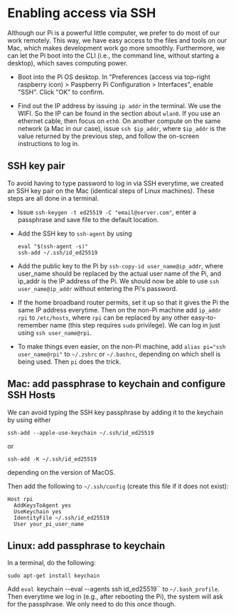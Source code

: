 # Enabling access via SSH
Although our Pi is a powerful little computer, we prefer to do most of our work remotely. This way, we have easy access to the files and tools on our Mac, which makes development work go more smoothly. Furthermore, we can let the Pi boot into the CLI (i.e., the command line, without starting a desktop), which saves computing power. 

- Boot into the Pi OS desktop. In "Preferences (access via top-right raspberry icon) > Paspberry Pi Configuration > Interfaces", enable "SSH". Click "OK" to confirm.

- Find out the IP address by issuing `ip addr` in the terminal. We use the WIFI. So the IP can be found in the section about `wlan0`. If you use an ethernet cable, then focus on `eth0`. On another compute on the same network (a Mac in our case), issue `ssh $ip_addr`, where `$ip_addr` is the value returned by the previous step, and follow the on-screen instructions to log in.


## SSH key pair
To avoid having to type password to log in via SSH everytime, we created an SSH key pair on the Mac (identical steps of Linux machines). These steps are all done in a terminal.

- Issue `ssh-keygen -t ed25519 -C "email@server.com"`, enter a passphrase and save file to the default location.

- Add the SSH key to `ssh-agent` by using 
  ```
  eval "$(ssh-agent -s)"
  ssh-add ~/.ssh/id_ed25519
  ```

- Add the public key to the Pi by `ssh-copy-id user_name@ip_addr`, where user_name should be replaced by the actual user name of the Pi, and ip_addr is the IP address of the Pi. We should now be able to use `ssh user_name@ip_addr` without entering the Pi's password.

- If the home broadband router permits, set it up so that it gives the Pi the same IP address everytime. Then on the non-Pi machine add `ip_addr rpi` to `/etc/hosts`, where `rpi` can be replaced by any other easy-to-remember name (this step requires `sudo` privilege). We can log in just using `ssh user_name@rpi`.

- To make things even easier, on the non-Pi machine, add `alias pi="ssh user_name@rpi"` to `~/.zshrc` or `~/.bashrc`, depending on which shell is being used. Then `pi` does the trick.


## Mac: add passphrase to keychain and configure SSH Hosts
We can avoid typing the SSH key passphrase by adding it to the keychain by using either
```
ssh-add --apple-use-keychain ~/.ssh/id_ed25519
```
or
```
ssh-add -K ~/.ssh/id_ed25519
```
depending on the version of MacOS.

Then add the following to `~/.ssh/config` (create this file if it does not exist):
```
Host rpi
  AddKeysToAgent yes
  UseKeychain yes
  IdentityFile ~/.ssh/id_ed25519
  User your_pi_user_name
```


## Linux: add passphrase to keychain
In a terminal, do the following:
```
sudo apt-get install keychain
```

Add `eval `keychain --eval --agents ssh id_ed25519`` to `~/.bash_profile`. Then everytime we log in (e.g., after rebooting the Pi), the system will ask for the passphrase. We only need to do this once though.